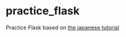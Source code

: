 # practice_flask
Practice Flask based on [the japanese tutorial](https://study-flask.readthedocs.io/ja/latest/index.html#)